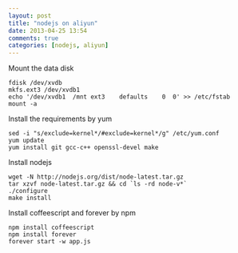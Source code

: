 ```yaml
---
layout: post
title: "nodejs on aliyun"
date: 2013-04-25 13:54
comments: true
categories: [nodejs, aliyun]
---
```


Mount the data disk

	fdisk /dev/xvdb
	mkfs.ext3 /dev/xvdb1
	echo '/dev/xvdb1  /mnt ext3    defaults    0  0' >> /etc/fstab
	mount -a

Install the requirements by yum

	sed -i "s/exclude=kernel*/#exclude=kernel*/g" /etc/yum.conf
	yum update
	yum install git gcc-c++ openssl-devel make

Install nodejs

	wget -N http://nodejs.org/dist/node-latest.tar.gz
	tar xzvf node-latest.tar.gz && cd `ls -rd node-v*`
	./configure
	make install

Install coffeescript and forever by npm

	npm install coffeescript
	npm install forever
	forever start -w app.js
